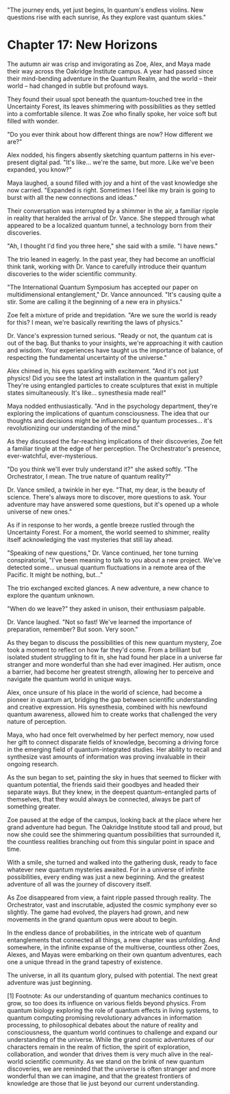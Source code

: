 "The journey ends, yet just begins,
In quantum's endless violins.
New questions rise with each sunrise,
As they explore vast quantum skies."

# Chapter 17: New Horizons

The autumn air was crisp and invigorating as Zoe, Alex, and Maya made their way across the Oakridge Institute campus. A year had passed since their mind-bending adventure in the Quantum Realm, and the world – their world – had changed in subtle but profound ways.

They found their usual spot beneath the quantum-touched tree in the Uncertainty Forest, its leaves shimmering with possibilities as they settled into a comfortable silence. It was Zoe who finally spoke, her voice soft but filled with wonder.

"Do you ever think about how different things are now? How different we are?"

Alex nodded, his fingers absently sketching quantum patterns in his ever-present digital pad. "It's like... we're the same, but more. Like we've been expanded, you know?"

Maya laughed, a sound filled with joy and a hint of the vast knowledge she now carried. "Expanded is right. Sometimes I feel like my brain is going to burst with all the new connections and ideas."

Their conversation was interrupted by a shimmer in the air, a familiar ripple in reality that heralded the arrival of Dr. Vance. She stepped through what appeared to be a localized quantum tunnel, a technology born from their discoveries.

"Ah, I thought I'd find you three here," she said with a smile. "I have news."

The trio leaned in eagerly. In the past year, they had become an unofficial think tank, working with Dr. Vance to carefully introduce their quantum discoveries to the wider scientific community.

"The International Quantum Symposium has accepted our paper on multidimensional entanglement," Dr. Vance announced. "It's causing quite a stir. Some are calling it the beginning of a new era in physics."

Zoe felt a mixture of pride and trepidation. "Are we sure the world is ready for this? I mean, we're basically rewriting the laws of physics."

Dr. Vance's expression turned serious. "Ready or not, the quantum cat is out of the bag. But thanks to your insights, we're approaching it with caution and wisdom. Your experiences have taught us the importance of balance, of respecting the fundamental uncertainty of the universe."

Alex chimed in, his eyes sparkling with excitement. "And it's not just physics! Did you see the latest art installation in the quantum gallery? They're using entangled particles to create sculptures that exist in multiple states simultaneously. It's like... synesthesia made real!"

Maya nodded enthusiastically. "And in the psychology department, they're exploring the implications of quantum consciousness. The idea that our thoughts and decisions might be influenced by quantum processes... it's revolutionizing our understanding of the mind."

As they discussed the far-reaching implications of their discoveries, Zoe felt a familiar tingle at the edge of her perception. The Orchestrator's presence, ever-watchful, ever-mysterious.

"Do you think we'll ever truly understand it?" she asked softly. "The Orchestrator, I mean. The true nature of quantum reality?"

Dr. Vance smiled, a twinkle in her eye. "That, my dear, is the beauty of science. There's always more to discover, more questions to ask. Your adventure may have answered some questions, but it's opened up a whole universe of new ones."

As if in response to her words, a gentle breeze rustled through the Uncertainty Forest. For a moment, the world seemed to shimmer, reality itself acknowledging the vast mysteries that still lay ahead.

"Speaking of new questions," Dr. Vance continued, her tone turning conspiratorial, "I've been meaning to talk to you about a new project. We've detected some... unusual quantum fluctuations in a remote area of the Pacific. It might be nothing, but..."

The trio exchanged excited glances. A new adventure, a new chance to explore the quantum unknown.

"When do we leave?" they asked in unison, their enthusiasm palpable.

Dr. Vance laughed. "Not so fast! We've learned the importance of preparation, remember? But soon. Very soon."

As they began to discuss the possibilities of this new quantum mystery, Zoe took a moment to reflect on how far they'd come. From a brilliant but isolated student struggling to fit in, she had found her place in a universe far stranger and more wonderful than she had ever imagined. Her autism, once a barrier, had become her greatest strength, allowing her to perceive and navigate the quantum world in unique ways.

Alex, once unsure of his place in the world of science, had become a pioneer in quantum art, bridging the gap between scientific understanding and creative expression. His synesthesia, combined with his newfound quantum awareness, allowed him to create works that challenged the very nature of perception.

Maya, who had once felt overwhelmed by her perfect memory, now used her gift to connect disparate fields of knowledge, becoming a driving force in the emerging field of quantum-integrated studies. Her ability to recall and synthesize vast amounts of information was proving invaluable in their ongoing research.

As the sun began to set, painting the sky in hues that seemed to flicker with quantum potential, the friends said their goodbyes and headed their separate ways. But they knew, in the deepest quantum-entangled parts of themselves, that they would always be connected, always be part of something greater.

Zoe paused at the edge of the campus, looking back at the place where her grand adventure had begun. The Oakridge Institute stood tall and proud, but now she could see the shimmering quantum possibilities that surrounded it, the countless realities branching out from this singular point in space and time.

With a smile, she turned and walked into the gathering dusk, ready to face whatever new quantum mysteries awaited. For in a universe of infinite possibilities, every ending was just a new beginning. And the greatest adventure of all was the journey of discovery itself.

As Zoe disappeared from view, a faint ripple passed through reality. The Orchestrator, vast and inscrutable, adjusted the cosmic symphony ever so slightly. The game had evolved, the players had grown, and new movements in the grand quantum opus were about to begin.

In the endless dance of probabilities, in the intricate web of quantum entanglements that connected all things, a new chapter was unfolding. And somewhere, in the infinite expanse of the multiverse, countless other Zoes, Alexes, and Mayas were embarking on their own quantum adventures, each one a unique thread in the grand tapestry of existence.

The universe, in all its quantum glory, pulsed with potential. The next great adventure was just beginning.

[1] Footnote: As our understanding of quantum mechanics continues to grow, so too does its influence on various fields beyond physics. From quantum biology exploring the role of quantum effects in living systems, to quantum computing promising revolutionary advances in information processing, to philosophical debates about the nature of reality and consciousness, the quantum world continues to challenge and expand our understanding of the universe. While the grand cosmic adventures of our characters remain in the realm of fiction, the spirit of exploration, collaboration, and wonder that drives them is very much alive in the real-world scientific community. As we stand on the brink of new quantum discoveries, we are reminded that the universe is often stranger and more wonderful than we can imagine, and that the greatest frontiers of knowledge are those that lie just beyond our current understanding.